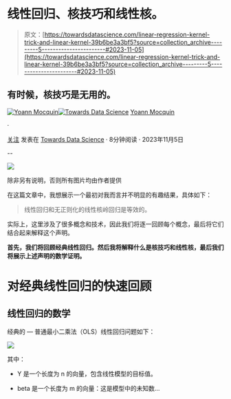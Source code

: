 # 线性回归、核技巧和线性核。

> 原文：[https://towardsdatascience.com/linear-regression-kernel-trick-and-linear-kernel-39b6be3a3bf5?source=collection_archive---------5-----------------------#2023-11-05](https://towardsdatascience.com/linear-regression-kernel-trick-and-linear-kernel-39b6be3a3bf5?source=collection_archive---------5-----------------------#2023-11-05)

## 有时候，核技巧是无用的。

[](https://mocquin.medium.com/?source=post_page-----39b6be3a3bf5--------------------------------)[![Yoann Mocquin](../Images/b30a0f70c56972aabd2bc0a74baa90bb.png)](https://mocquin.medium.com/?source=post_page-----39b6be3a3bf5--------------------------------)[](https://towardsdatascience.com/?source=post_page-----39b6be3a3bf5--------------------------------)[![Towards Data Science](../Images/a6ff2676ffcc0c7aad8aaf1d79379785.png)](https://towardsdatascience.com/?source=post_page-----39b6be3a3bf5--------------------------------) [Yoann Mocquin](https://mocquin.medium.com/?source=post_page-----39b6be3a3bf5--------------------------------)

·

[关注](https://medium.com/m/signin?actionUrl=https%3A%2F%2Fmedium.com%2F_%2Fsubscribe%2Fuser%2F173731d06320&operation=register&redirect=https%3A%2F%2Ftowardsdatascience.com%2Flinear-regression-kernel-trick-and-linear-kernel-39b6be3a3bf5&user=Yoann+Mocquin&userId=173731d06320&source=post_page-173731d06320----39b6be3a3bf5---------------------post_header-----------) 发表在 [Towards Data Science](https://towardsdatascience.com/?source=post_page-----39b6be3a3bf5--------------------------------) · 8分钟阅读 · 2023年11月5日 [](https://medium.com/m/signin?actionUrl=https%3A%2F%2Fmedium.com%2F_%2Fvote%2Ftowards-data-science%2F39b6be3a3bf5&operation=register&redirect=https%3A%2F%2Ftowardsdatascience.com%2Flinear-regression-kernel-trick-and-linear-kernel-39b6be3a3bf5&user=Yoann+Mocquin&userId=173731d06320&source=-----39b6be3a3bf5---------------------clap_footer-----------)

--

[](https://medium.com/m/signin?actionUrl=https%3A%2F%2Fmedium.com%2F_%2Fbookmark%2Fp%2F39b6be3a3bf5&operation=register&redirect=https%3A%2F%2Ftowardsdatascience.com%2Flinear-regression-kernel-trick-and-linear-kernel-39b6be3a3bf5&source=-----39b6be3a3bf5---------------------bookmark_footer-----------)![](../Images/6708b3bf40f4fefc9efecd19bc5729e1.png)

除非另有说明，否则所有图片均由作者提供

在这篇文章中，我想展示一个最初对我而言并不明显的有趣结果，具体如下：

> 线性回归和无正则化的线性核岭回归是等效的。

实际上，这里涉及了很多概念和技术，因此我们将逐一回顾每个概念，最后将它们结合起来解释这个声明。

**首先，我们将回顾经典线性回归。然后我将解释什么是核技巧和线性核，最后我们将展示上述声明的数学证明。**

# 对经典线性回归的快速回顾

## 线性回归的数学

经典的 — 普通最小二乘法（OLS）线性回归问题如下：

![](../Images/c47d013a9630701921ca1623f68468e0.png)

其中：

+   Y 是一个长度为 n 的向量，包含线性模型的目标值。

+   beta 是一个长度为 m 的向量：这是模型中的未知数…
